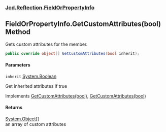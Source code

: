### [Jcd.Reflection](Jcd.Reflection.md 'Jcd.Reflection').[FieldOrPropertyInfo](FieldOrPropertyInfo.md 'Jcd.Reflection.FieldOrPropertyInfo')

## FieldOrPropertyInfo.GetCustomAttributes(bool) Method

Gets custom attributes for the member.

```csharp
public override object[] GetCustomAttributes(bool inherit);
```
#### Parameters

<a name='Jcd.Reflection.FieldOrPropertyInfo.GetCustomAttributes(bool).inherit'></a>

`inherit` [System.Boolean](https://docs.microsoft.com/en-us/dotnet/api/System.Boolean 'System.Boolean')

Get inherited attributes if true

Implements [GetCustomAttributes(bool)](https://docs.microsoft.com/en-us/dotnet/api/System.Runtime.InteropServices._MemberInfo.GetCustomAttributes#System_Runtime_InteropServices__MemberInfo_GetCustomAttributes_System_Boolean_ 'System.Runtime.InteropServices._MemberInfo.GetCustomAttributes(System.Boolean)'), [GetCustomAttributes(bool)](https://docs.microsoft.com/en-us/dotnet/api/System.Reflection.ICustomAttributeProvider.GetCustomAttributes#System_Reflection_ICustomAttributeProvider_GetCustomAttributes_System_Boolean_ 'System.Reflection.ICustomAttributeProvider.GetCustomAttributes(System.Boolean)')

#### Returns

[System.Object](https://docs.microsoft.com/en-us/dotnet/api/System.Object 'System.Object')[[]](https://docs.microsoft.com/en-us/dotnet/api/System.Array 'System.Array')  
an array of custom attributes